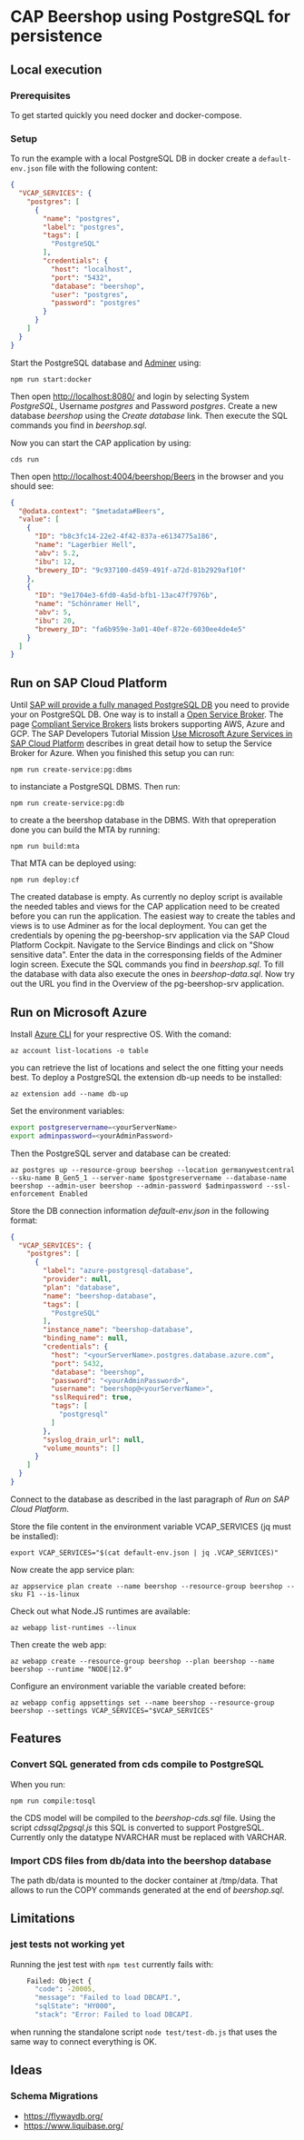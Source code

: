 # CAP Beershop using PostgreSQL for persistence

## Local execution

### Prerequisites

To get started quickly you need docker and docker-compose.

### Setup

To run the example with a local PostgreSQL DB in docker create a `default-env.json` file with the following content:

```JSON
{
  "VCAP_SERVICES": {
    "postgres": [
      {
        "name": "postgres",
        "label": "postgres",
        "tags": [
          "PostgreSQL"
        ],
        "credentials": {
          "host": "localhost",
          "port": "5432",
          "database": "beershop",
          "user": "postgres",
          "password": "postgres"
        }
      }
    ]
  }
}
```

Start the PostgreSQL database and [Adminer](https://www.adminer.org/) using:

`npm run start:docker`

Then open [http://localhost:8080/](http://localhost:8080/) and login by selecting System *PostgreSQL*, Username *postgres* and Password *postgres*. Create a new database *beershop* using the *Create database* link. Then execute the SQL commands you find in *beershop.sql*.

Now you can start the CAP application by using:

`cds run`

Then open <http://localhost:4004/beershop/Beers> in the browser and you should see:

```JSON
{
  "@odata.context": "$metadata#Beers",
  "value": [
    {
      "ID": "b8c3fc14-22e2-4f42-837a-e6134775a186",
      "name": "Lagerbier Hell",
      "abv": 5.2,
      "ibu": 12,
      "brewery_ID": "9c937100-d459-491f-a72d-81b2929af10f"
    },
    {
      "ID": "9e1704e3-6fd0-4a5d-bfb1-13ac47f7976b",
      "name": "Schönramer Hell",
      "abv": 5,
      "ibu": 20,
      "brewery_ID": "fa6b959e-3a01-40ef-872e-6030ee4de4e5"
    }
  ]
}
```

## Run on SAP Cloud Platform

Until [SAP will provide a fully managed PostgreSQL DB](https://blogs.sap.com/2020/02/11/consuming-hyper-scaler-backing-services-on-sap-cloud-platform-an-update/) you need to provide your on PostgreSQL DB. One way is to install a [Open Service Broker](https://www.openservicebrokerapi.org/). The page [Compliant Service Brokers](https://www.openservicebrokerapi.org/compliant-service-brokers) lists brokers supporting AWS, Azure and GCP. The SAP Developers Tutorial Mission [Use Microsoft Azure Services in SAP Cloud Platform](https://developers.sap.com/mission.cp-azure-services.html) describes in great detail how to setup the Service Broker for Azure. When you finished this setup you can run:

`npm run create-service:pg:dbms`

to instanciate a PostgreSQL DBMS. Then run:

`npm run create-service:pg:db`

to create a the beershop database in the DBMS. With that opreperation done you can build the MTA by running:

`npm run build:mta`

That MTA can be deployed using:

`npm run deploy:cf`

The created database is empty. As currently no deploy script is available the needed tables and views for the CAP application need to be created before you can run the application. The easiest way to create the tables and views is to use Adminer as for the local deployment. You can get the credentials by opening the pg-beershop-srv application via the SAP Cloud Platform Cockpit. Navigate to the Service Bindings and click on "Show sensitive data". Enter the data in the corresponsing fields of the Adminer login screen. Execute the SQL commands you find in *beershop.sql*. To fill the database with data also execute the ones in *beershop-data.sql*. Now try out the URL you find in the Overview of the pg-beershop-srv application.

## Run on Microsoft Azure

Install [Azure CLI](https://docs.microsoft.com/cli/azure/) for your resprective OS. With the comand:

`az account list-locations -o table`

you can retrieve the list of locations and select the one fitting your needs best. To deploy a PostgreSQL the extension db-up needs to be installed:

`az extension add --name db-up`

Set the environment variables:

```bash
export postgreservername=<yourServerName>
export adminpassword=<yourAdminPassword>
```

Then the PostgreSQL server and database can be created:

`az postgres up --resource-group beershop --location germanywestcentral --sku-name B_Gen5_1 --server-name $postgreservername --database-name beershop --admin-user beershop --admin-password $adminpassword --ssl-enforcement Enabled`

Store the DB connection information *default-env.json* in the following format:

```json
{
  "VCAP_SERVICES": {
    "postgres": [
      {
        "label": "azure-postgresql-database",
        "provider": null,
        "plan": "database",
        "name": "beershop-database",
        "tags": [
          "PostgreSQL"
        ],
        "instance_name": "beershop-database",
        "binding_name": null,
        "credentials": {
          "host": "<yourServerName>.postgres.database.azure.com",
          "port": 5432,
          "database": "beershop",
          "password": "<yourAdminPassword>",
          "username": "beershop@<yourServerName>",
          "sslRequired": true,
          "tags": [
            "postgresql"
          ]
        },
        "syslog_drain_url": null,
        "volume_mounts": []
      }
    ]
  }
}
```

Connect to the database as described in the last paragraph of *Run on SAP Cloud Platform*.

Store the file content in the environment variable VCAP_SERVICES (jq must be installed):

`export VCAP_SERVICES="$(cat default-env.json | jq .VCAP_SERVICES)"`

Now create the app service plan:

`az appservice plan create --name beershop --resource-group beershop --sku F1 --is-linux`

Check out what Node.JS runtimes are available:

`az webapp list-runtimes --linux`

Then create the web app:

`az webapp create --resource-group beershop --plan beershop --name beershop --runtime "NODE|12.9"`

Configure an environment variable the variable created before:

`az webapp config appsettings set --name beershop --resource-group beershop --settings VCAP_SERVICES="$VCAP_SERVICES"`

## Features

### Convert SQL generated from cds compile to PostgreSQL

When you run:

`npm run compile:tosql`

the CDS model will be compiled to the *beershop-cds.sql* file. Using the script *cdssql2pgsql.js* this SQL is converted to support PostgreSQL. Currently only the datatype NVARCHAR must be replaced with VARCHAR.

### Import CDS files from db/data into the beershop database

The path db/data is mounted to the docker container at /tmp/data. That allows to run the COPY commands generated at the end of *beershop.sql*.

## Limitations

### jest tests not working yet

Running the jest test with `npm test` currently fails with:

```bash
    Failed: Object {
      "code": -20005,
      "message": "Failed to load DBCAPI.",
      "sqlState": "HY000",
      "stack": "Error: Failed to load DBCAPI.
```

when running the standalone script `node test/test-db.js` that uses the same way to connect everything is OK.

## Ideas

### Schema Migrations

- <https://flywaydb.org/>
- <https://www.liquibase.org/>
